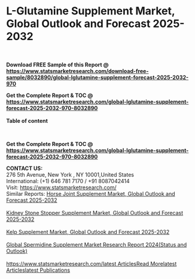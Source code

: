 <h1>L-Glutamine Supplement Market, Global Outlook and Forecast 2025-2032</h1><br/><p><strong>Download FREE Sample of this Report @ <a href="https://www.statsmarketresearch.com/download-free-sample/8032890/global-lglutamine-supplement-forecast-2025-2032-970">https://www.statsmarketresearch.com/download-free-sample/8032890/global-lglutamine-supplement-forecast-2025-2032-970</a></strong></p><div><b>Get the Complete Report & TOC @ <a href="https://www.statsmarketresearch.com/global-lglutamine-supplement-forecast-2025-2032-970-8032890">https://www.statsmarketresearch.com/global-lglutamine-supplement-forecast-2025-2032-970-8032890</a></b></div><br><b>Table of content</b><p><br><div><b>Get the Complete Report & TOC @ <a href="https://www.statsmarketresearch.com/global-lglutamine-supplement-forecast-2025-2032-970-8032890">https://www.statsmarketresearch.com/global-lglutamine-supplement-forecast-2025-2032-970-8032890</a></b></div></p> <b>CONTACT US:</b><br>276 5th Avenue, New York , NY 10001,United States<br>International: (+1) 646 781 7170 / +91 8087042414<br>Visit: <a href="https://www.statsmarketresearch.com/">https://www.statsmarketresearch.com/</a><br>Similar Reports: <a href="https://www.statsmarketresearch.com/global-lglutamine-supplement-forecast-2025-2032-970-8032890">Horse Joint Supplement Market, Global Outlook and Forecast 2025-2032</a><br/><br/><a href="https://www.statsmarketresearch.com/global-lglutamine-supplement-forecast-2025-2032-970-8032890">Kidney Stone Stopper Supplement Market, Global Outlook and Forecast 2025-2032</a><br/><br/><a href="https://www.statsmarketresearch.com/global-lglutamine-supplement-forecast-2025-2032-970-8032890">Kelp Supplement Market, Global Outlook and Forecast 2025-2032</a><br/><br/><a href="https://www.statsmarketresearch.com/global-lglutamine-supplement-forecast-2025-2032-970-8032890">Global Spermidine Supplement Market Research Report 2024(Status and Outlook)</a><br/><br/><a href="https://gyeongbokgung.com">https://www.statsmarketresearch.com/</a><a href="https://hallyeomaritime.com">latest Articles</a><a href="https://jingwansa.com">Read More</a><a href=https://nguoiviet.jp/">latest Articles</a><a href="https://www.intelmarketresearch.com/">latest Publications</a>
